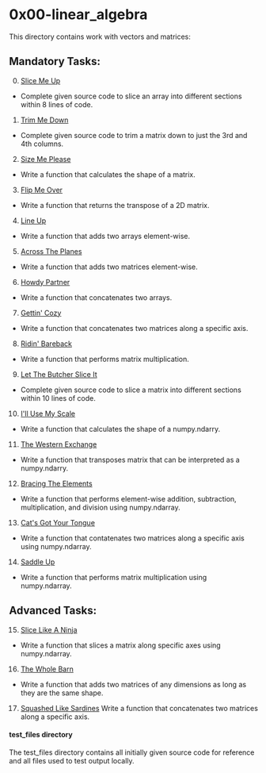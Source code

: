 # 0x00-linear_algebra
This directory contains work with vectors and matrices:

## Mandatory Tasks:
0. [Slice Me Up](/math/0x00-linear_algebra/0-slice_me_up.py)
* Complete given source code to slice an array into different sections within 8 lines of code.
1. [Trim Me Down](/math/0x00-linear_algebra/1-trim_me_down.py)
* Complete given source code to trim a matrix down to just the 3rd and 4th columns.
2. [Size Me Please](/math/0x00-linear_algebra/2-size_me_please.py)
* Write a function that calculates the shape of a matrix.
3. [Flip Me Over](/math/0x00-linear_algebra/3-flip_me_over.py)
* Write a function that returns the transpose of a 2D matrix.
4. [Line Up](/math/0x00-linear_algebra/4-line_up.py)
* Write a function that adds two arrays element-wise.
5. [Across The Planes](/math/0x00-linear_algebra/5-across_the_planes.py)
* Write a function that adds two matrices element-wise.
6. [Howdy Partner](/math/0x00-linear_algebra/6-howdy_partner.py)
* Write a function that concatenates two arrays.
7. [Gettin' Cozy](/math/0x00-linear_algebra/7-gettin_cozy.py)
* Write a function that concatenates two matrices along a specific axis.
8. [Ridin' Bareback](/math/0x00-linear_algebra/8-ridin_bareback.py)
* Write a function that performs matrix multiplication.
9. [Let The Butcher Slice It](/math/0x00-linear_algebra/9-let_the_butcher_slice_it.py)
* Complete given source code to slice a matrix into different sections within 10 lines of code.
10. [I'll Use My Scale](/math/0x00-linear_algebra/10-ill_use_my_scale.py)
* Write a function that calculates the shape of a numpy.ndarry.
11. [The Western Exchange](/math/0x00-linear_algebra/11-the_western_exchange.py)
* Write a function that transposes matrix that can be interpreted as a numpy.ndarry.
12. [Bracing The Elements](/math/0x00-linear_algebra/12-bracin_the_elements.py)
* Write a function that performs element-wise addition, subtraction, multiplication, and division using numpy.ndarray.
13. [Cat's Got Your Tongue](/math/0x00-linear_algebra/13-cats_got_your_tongue.py)
* Write a function that contatenates two matrices along a specific axis using numpy.ndarray.
14. [Saddle Up](/math/0x00-linear_algebra/14-saddle_up.py)
* Write a function that performs matrix multiplication using numpy.ndarray.

## Advanced Tasks:
15. [Slice Like A Ninja](/math/0x00-linear_algebra/100-slice_like_a_ninja.py)
* Write a function that slices a matrix along specific axes using numpy.ndarray.
16. [The Whole Barn](/math/0x00-linear_algebra/101-the_whole_barn.py)
* Write a function that adds two matrices of any dimensions as long as they are the same shape.
17. [Squashed Like Sardines](/math/0x00-linear_algebra/102-squashed_like_sardines.py)
Write a function that concatenates two matrices along a specific axis.

#### test_files directory
The test_files directory contains all initially given source code for reference and all files used to test output locally.
